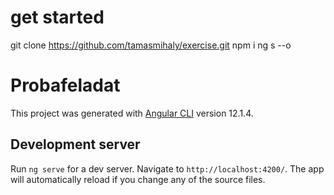 # get started
git clone https://github.com/tamasmihaly/exercise.git
npm i
ng s --o 


# Probafeladat

This project was generated with [Angular CLI](https://github.com/angular/angular-cli) version 12.1.4.

## Development server

Run `ng serve` for a dev server. Navigate to `http://localhost:4200/`. The app will automatically reload if you change any of the source files.
